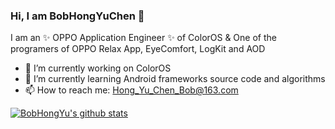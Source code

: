 ### Hi, I am BobHongYuChen 👋

I am an ✨ OPPO Application Engineer ✨  of ColorOS & One of the programers of OPPO Relax App, EyeComfort, LogKit and AOD
- 🔭 I’m currently working on ColorOS
- 🌱 I’m currently learning Android frameworks source code and algorithms
- 📫 How to reach me: Hong_Yu_Chen_Bob@163.com

[![BobHongYu's github stats](https://github-readme-stats.vercel.app/api?username=BobHongYuChen)](https://github.com/BobHongYuChen/github-readme-stats)
